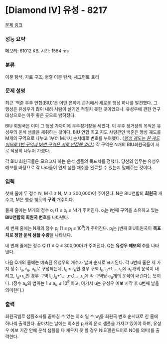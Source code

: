 # [Diamond IV] 유성 - 8217 

[문제 링크](https://www.acmicpc.net/problem/8217) 

### 성능 요약

메모리: 61012 KB, 시간: 1584 ms

### 분류

이분 탐색, 자료 구조, 병렬 이분 탐색, 세그먼트 트리

### 문제 설명

<p>최근 '백준 우주 연합(BIU)'은 어떤 은하계 근처에서 새로운 행성 하나를 발견했다. 그 행성은 유성우가 많이 내려 사람이 살기엔 적절치 못한 곳이었으나, 유성우에 관한 연구 대상으로는 아주 좋은 곳으로 밝혀졌다.</p>

<p>BIU 회원국은 이미 그 행성 가까이에 우주정거장을 세웠다. 이 우주 정거장의 목적은 유성우의 운석 샘플을 채취하는 것이다. BIU 연합 최고 지도 사령관인 백준은 행성 궤도를 M개의 구역으로 나누고 1부터 M까지 순서대로 번호를 부여했다. (<em><u>행성 궤도는 원 궤도이므로 1번 구역과 M번 구역은 서로 인접해 있다.</u></em>) 각 구역은 N개의 BIU회원국들이 서로 적당히 나누어 가졌다.</p>

<p>각 BIU 회원국들은 모으고자 하는 운석 샘플의 목표치를 정했다. 당신의 임무는 유성우 예보를 바탕으로 각 나라들이 언제 샘플 채취를 완료할 수 있는지 말해주는 것이다.</p>

### 입력 

 <p>첫째 줄에 두 정수 N, M (1 ≤ N, M ≤ 300,000)이 주어진다. N은 BIU연합의 <strong>회원국</strong> 개수고, M은 행성 궤도의 <strong>구역</strong> 개수이다.</p>

<p>둘째 줄에는 M개의 정수 o<sub>i</sub> (1 ≤ o<sub>i</sub> ≤ N)가 주어진다. o<sub>i</sub>는 i번째 구역을 소유하고 있는<strong> BIU연합의 회원국 번호</strong>를 나타낸다.</p>

<p>세 번째 줄에는 N개의 정수 p<sub>j</sub> (1 ≤ p<sub>j</sub> ≤ 10<sup>9</sup>)가 주어진다. p<sub>j</sub>는 j번째 BIU회원국이 <strong>목표치로 정한 운석 샘플 수량</strong>을 나타낸다.</p>

<p>네 번째 줄에는 정수 Q (1 ≤ Q ≤ 300,000)가 주어진다. Q는 <strong>유성우 예보의 수</strong>를 나타낸다.</p>

<p>다음 Q개의 줄에는 예측된 유성우의 개수가 날짜 순서로 표시된다. 각 u번째 줄은 세 가지 정수 l<sub>u</sub>, r<sub>u</sub>, a<sub>u</sub>로 구성되는데, l<sub>u </sub>≤ r<sub>u</sub>인 경우 구역 l<sub>u</sub>,l<sub>u</sub>+1,…,r<sub>u</sub>에 a<sub>u</sub>개의 운석이 내리고, l<sub>u</sub>>r<sub>u</sub>인 경우 구역 l<sub>u</sub>,l<sub>u</sub>+1,…,m,1,…,r<sub>u</sub>에 각 구역당 a<sub>u</sub>개의 운석이 내린다는 뜻이다. (정수 a<sub>u</sub>의 범위는 1 ≤ a<sub>u</sub> ≤ 10<sup>9 </sup>이고, 여기서 u는 유성우 예보 시작 후 u번째 날을 의미한다.)</p>

### 출력 

 <p>회원국별로 샘플조사를 끝마칠 수 있는 최소 일 수 w<sub>j</sub>를 회원국 번호 순서대로 한 줄에 하나씩 출력한다. 끝마치는 날에는 최소한 p<sub>j</sub>개의 운석 샘플을 가지고 있어야 하며, 유성우 예보 기간 안에 운석 샘플을 다 채우지 못 할 경우 NIE(폴란드어로 NO를 의미)를 출력한다.</p>

